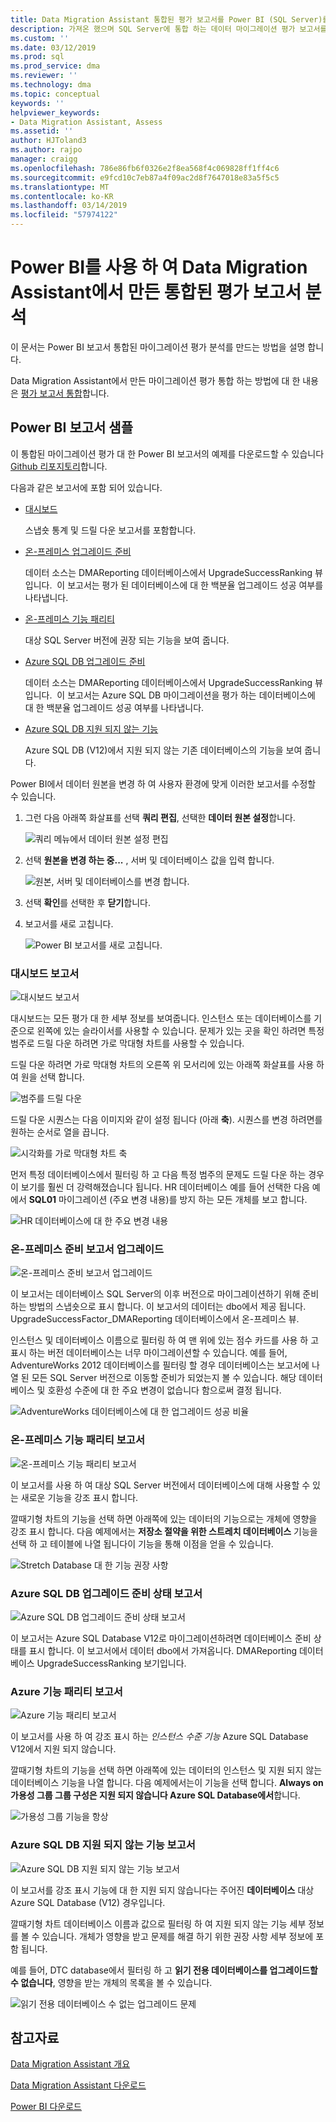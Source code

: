 ```yaml
---
title: Data Migration Assistant 통합된 평가 보고서를 Power BI (SQL Server)를 사용 하 여 분석 | Microsoft Docs
description: 가져온 했으며 SQL Server에 통합 하는 데이터 마이그레이션 평가 보고서를 분석 하려면 Power BI를 사용 하는 방법 알아보기
ms.custom: ''
ms.date: 03/12/2019
ms.prod: sql
ms.prod_service: dma
ms.reviewer: ''
ms.technology: dma
ms.topic: conceptual
keywords: ''
helpviewer_keywords:
- Data Migration Assistant, Assess
ms.assetid: ''
author: HJToland3
ms.author: rajpo
manager: craigg
ms.openlocfilehash: 786e86fb6f0326e2f8ea568f4c069828ff1ff4c6
ms.sourcegitcommit: e9fcd10c7eb87a4f09ac2d8f7647018e83a5f5c5
ms.translationtype: MT
ms.contentlocale: ko-KR
ms.lasthandoff: 03/14/2019
ms.locfileid: "57974122"
---
```

# <a name="analyze-consolidated-assessment-reports-created-by-data-migration-assistant-with-power-bi"></a>Power BI를 사용 하 여 Data Migration Assistant에서 만든 통합된 평가 보고서 분석

이 문서는 Power BI 보고서 통합된 마이그레이션 평가 분석를 만드는 방법을 설명 합니다.

Data Migration Assistant에서 만든 마이그레이션 평가 통합 하는 방법에 대 한 내용은 [평가 보고서 통합](../dma/dma-consolidatereports.md)합니다.

## <a name="sample-power-bi-reports"></a>Power BI 보고서 샘플

이 통합된 마이그레이션 평가 대 한 Power BI 보고서의 예제를 다운로드할 수 있습니다 [Github 리포지토리](https://github.com/Microsoft/sql-server-samples/tree/master/samples/features/data-migration-assistant)합니다.

다음과 같은 보고서에 포함 되어 있습니다. 

- [대시보드](#dashboard--details)

  스냅숏 통계 및 드릴 다운 보고서를 포함합니다.

- [온-프레미스 업그레이드 준비](#on-premises-upgrade-readiness--details)

  데이터 소스는 DMAReporting 데이터베이스에서 UpgradeSuccessRanking 뷰입니다.  이 보고서는 평가 된 데이터베이스에 대 한 백분율 업그레이드 성공 여부를 나타냅니다.

- [온-프레미스 기능 패리티](#on-premise-feature-parity--details)

  대상 SQL Server 버전에 권장 되는 기능을 보여 줍니다.

- [Azure SQL DB 업그레이드 준비](#azure-sql-db-upgrade-readiness--details)

  데이터 소스는 DMAReporting 데이터베이스에서 UpgradeSuccessRanking 뷰입니다.  이 보고서는 Azure SQL DB 마이그레이션을 평가 하는 데이터베이스에 대 한 백분율 업그레이드 성공 여부를 나타냅니다.

- [Azure SQL DB 지원 되지 않는 기능](#azure-sql-db-unsupported-features--details)

  Azure SQL DB (V12)에서 지원 되지 않는 기존 데이터베이스의 기능을 보여 줍니다.

Power BI에서 데이터 원본을 변경 하 여 사용자 환경에 맞게 이러한 보고서를 수정할 수 있습니다. 

1. 그런 다음 아래쪽 화살표를 선택 **쿼리 편집**, 선택한 **데이터 원본 설정**합니다.

   ![쿼리 메뉴에서 데이터 원본 설정 편집](../dma/media/DataSourceSettings.png)

1. 선택 **원본을 변경 하는 중...** , 서버 및 데이터베이스 값을 입력 합니다.

   ![원본, 서버 및 데이터베이스를 변경 합니다.](../dma/media/ChangeSource.png)

1. 선택 **확인**를 선택한 후 **닫기**합니다.

1. 보고서를 새로 고칩니다.

   ![Power BI 보고서를 새로 고칩니다.](../dma/media/RefreshReport.png)

### <a name="dashboard-report"></a>대시보드 보고서

![대시보드 보고서](../dma/media/DashboardReport.png)

대시보드는 모든 평가 대 한 세부 정보를 보여줍니다. 인스턴스 또는 데이터베이스를 기준으로 왼쪽에 있는 슬라이서를 사용할 수 있습니다. 문제가 있는 곳을 확인 하려면 특정 범주로 드릴 다운 하려면 가로 막대형 차트를 사용할 수 있습니다.

드릴 다운 하려면 가로 막대형 차트의 오른쪽 위 모서리에 있는 아래쪽 화살표를 사용 하 여 원을 선택 합니다.

![범주를 드릴 다운](../dma/media/CategoryDrillDown.png)

드릴 다운 시퀀스는 다음 이미지와 같이 설정 됩니다 (아래 **축**). 시퀀스를 변경 하려면를 원하는 순서로 열을 끕니다.

![시각화를 가로 막대형 차트 축](../dma/media/VisualizationsAxis.png)

먼저 특정 데이터베이스에서 필터링 하 고 다음 특정 범주의 문제도 드릴 다운 하는 경우이 보기를 훨씬 더 강력해졌습니다 됩니다. HR 데이터베이스 예를 들어 선택한 다음 예에서 **SQL01** 마이그레이션 (주요 변경 내용)를 방지 하는 모든 개체를 보고 합니다.

![HR 데이터베이스에 대 한 주요 변경 내용](../dma/media/BreakingChanges.png)

### <a name="on-premises-upgrade-readiness-report"></a>온-프레미스 준비 보고서 업그레이드

![온-프레미스 준비 보고서 업그레이드](../dma/media/OnPremisesUpgradeReadinessReport.png)

이 보고서는 데이터베이스 SQL Server의 이후 버전으로 마이그레이션하기 위해 준비 하는 방법의 스냅숏으로 표시 합니다. 이 보고서의 데이터는 dbo에서 제공 됩니다. UpgradeSuccessFactor\_DMAReporting 데이터베이스에서 온-프레미스 뷰.

인스턴스 및 데이터베이스 이름으로 필터링 하 여 맨 위에 있는 점수 카드를 사용 하 고 표시 하는 버전 데이터베이스는 너무 마이그레이션할 수 있습니다. 예를 들어, AdventureWorks 2012 데이터베이스를 필터링 할 경우 데이터베이스는 보고서에 나열 된 모든 SQL Server 버전으로 이동할 준비가 되었는지 볼 수 있습니다. 해당 데이터베이스 및 호환성 수준에 대 한 주요 변경이 없습니다 함으로써 결정 됩니다.

![AdventureWorks 데이터베이스에 대 한 업그레이드 성공 비율](../dma/media/UpgradeSuccessFactor.png)

### <a name="on-premises-feature-parity-report"></a>온-프레미스 기능 패리티 보고서

![온-프레미스 기능 패리티 보고서](../dma/media/OnPremisesFeatureParityReport.png)

이 보고서를 사용 하 여 대상 SQL Server 버전에서 데이터베이스에 대해 사용할 수 있는 새로운 기능을 강조 표시 합니다.

깔때기형 차트의 기능을 선택 하면 아래쪽에 있는 데이터의 기능으로는 개체에 영향을 강조 표시 합니다. 다음 예제에서는 **저장소 절약을 위한 스트레치 데이터베이스** 기능을 선택 하 고 테이블에 나열 됩니다이 기능을 통해 이점을 얻을 수 있습니다.

![Stretch Database 대 한 기능 권장 사항](../dma/media/FeatureRecommend_StretchDatabase.png)

### <a name="azure-sql-db-upgrade-readiness-report"></a>Azure SQL DB 업그레이드 준비 상태 보고서

![Azure SQL DB 업그레이드 준비 상태 보고서](../dma/media/AzureSQLDBUpgradeReadinessReport.png)

이 보고서는 Azure SQL Database V12로 마이그레이션하려면 데이터베이스 준비 상태를 표시 합니다. 이 보고서에서 데이터 dbo에서 가져옵니다. DMAReporting 데이터베이스 UpgradeSuccessRanking 보기입니다.

### <a name="azure-features-parity-report"></a>Azure 기능 패리티 보고서

![Azure 기능 패리티 보고서](../dma/media/AzureFeaturesParityReport.png)

이 보고서를 사용 하 여 강조 표시 하는 *인스턴스 수준 기능* Azure SQL Database V12에서 지원 되지 않습니다.

깔때기형 차트의 기능을 선택 하면 아래쪽에 있는 데이터의 인스턴스 및 지원 되지 않는 데이터베이스 기능을 나열 합니다. 다음 예제에서는이 기능을 선택 합니다. **Always on 가용성 그룹 그룹 구성은 지원 되지 않습니다 Azure SQL Database에서**합니다.  

![가용성 그룹 기능을 항상](../dma/media/Feature_AlwaysOnAvailability.png)

 
### <a name="azure-sql-db-unsupported-features-report"></a>Azure SQL DB 지원 되지 않는 기능 보고서

![Azure SQL DB 지원 되지 않는 기능 보고서](../dma/media/AzureSQLDBUnsupportedFeaturesReport.png)

이 보고서를 강조 표시 기능에 대 한 지원 되지 않습니다는 주어진 **데이터베이스** 대상 Azure SQL Database (V12) 경우입니다.

깔때기형 차트 데이터베이스 이름과 값으로 필터링 하 여 지원 되지 않는 기능 세부 정보를 볼 수 있습니다. 개체가 영향을 받고 문제를 해결 하기 위한 권장 사항 세부 정보에 포함 됩니다.

예를 들어, DTC database에서 필터링 하 고 **읽기 전용 데이터베이스를 업그레이드할 수 없습니다**, 영향을 받는 개체의 목록을 볼 수 있습니다.

![읽기 전용 데이터베이스 수 없는 업그레이드 문제](../dma/media/ReadOnlyDatabases.png)

## <a name="see-also"></a>참고자료

[Data Migration Assistant 개요](../dma/dma-overview.md)

[Data Migration Assistant 다운로드](https://www.microsoft.com/download/details.aspx?id=53595)

[Power BI 다운로드](https://powerbi.microsoft.com/)
